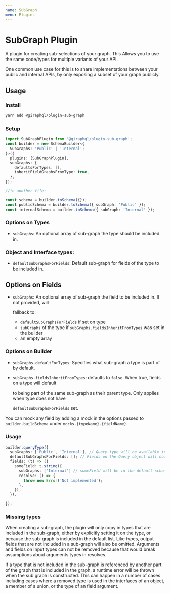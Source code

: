 ```yaml
---
name: SubGraph
menu: Plugins
---
```


# SubGraph Plugin

A plugin for creating sub-selections of your graph. This Allows you to use the same code/types for multiple variants of your API.

One common use case for this is to share implementations between your public and internal APIs, by only exposing a subset of your graph publicly.

## Usage

### Install

```bash
yarn add @giraphql/plugin-sub-graph
```

### Setup

```typescript
import SubGraphPlugin from '@giraphql/plugin-sub-graph';
const builder = new SchemaBuilder<{
  SubGraphs: 'Public' | 'Internal';
}>({
  plugins: [SubGraphPlugin],
  subGraphs: {
    defaultsForTypes: [],
    inheritFieldGraphsFromType: true,
  },
});

//in another file:

const schema = builder.toSchema({});
const publicSchema = builder.toSchema({ subGraph: 'Public' });
const internalSchema = builder.toSchema({ subGraph: 'Internal' });
```

### Options on Types

* `subGraphs`: An optional array of sub-graph the type should be included in.

### Object and Interface types:

* `defaultSubGraphsForFields`: Default sub-graph for fields of the type to be included in.

## Options on Fields

* `subGraphs`: An optional array of sub-graph the field to be included in. If not provided, will

  fallback to:

  * `defaultSubGraphsForFields` if set on type
  * `subGraphs` of the type if `subGraphs.fieldsInheritFromTypes` was set in the builder
  * an empty array

### Options on Builder

* `subGraphs.defaultForTypes`: Specifies what sub-graph a type is part of by default.
* `subGraphs.fieldsInheritFromTypes`: defaults to `false`. When true, fields on a type will default

  to being part of the same sub-graph as their parent type. Only applies when type does not have

  `defaultSubGraphsForFields` set.

You can mock any field by adding a mock in the options passed to `builder.buildSchema` under `mocks.{typeName}.{fieldName}`.

### Usage

```typescript
builder.queryType({
  subGraphs: ['Public', 'Internal'], // Query type will be available in default, Public, and Internal schemas
  defaultSubGraphsForFields: []; // Fields on the Query object will now default to not being a part of any subgraph
  fields: (t) => ({
    someField: t.string({
      subGraphs: ['Internal'] // someField will be in the default schema and "Internal" sub graph, but not present in the Public sub graph
      resolve: () => {
        throw new Error('Not implemented');
      },
    }),
  }),

});
```

### Missing types

When creating a sub-graph, the plugin will only copy in types that are included in the sub-graph, either by explicitly setting it on the type, or because the sub-graph is included in the default list. Like types, output fields that are not included in a sub-graph will also be omitted. Arguments and fields on Input types can not be removed because that would break assumptions about arguments types in resolves.

If a type that is not included in the sub-graph is referenced by another part of the graph that is included in the graph, a runtime error will be thrown when the sub graph is constructed. This can happen in a number of cases including cases where a removed type is used in the interfaces of an object, a member of a union, or the type of an field argument.

